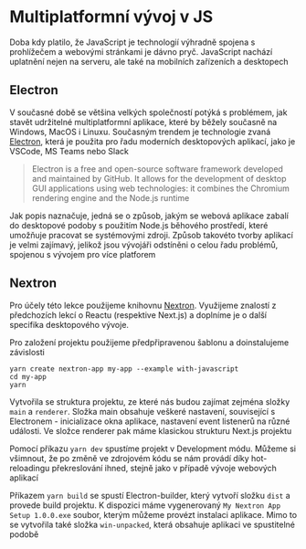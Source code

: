 # Multiplatformní vývoj v JS

Doba kdy platilo, že JavaScript je technologií výhradně spojena s prohlížečem a webovými stránkami je dávno pryč. JavaScript nachází uplatnění nejen na serveru, ale také na mobilních zařízeních a desktopech

## Electron

V současné době se většina velkých společností potýká s problémem, jak stavět udržitelné multiplatformní aplikace, které by běžely současně na Windows, MacOS i Linuxu. Současným trendem je technologie zvaná [Electron](https://www.electronjs.org/), která je použita pro řadu moderních desktopových aplikací, jako je VSCode, MS Teams nebo Slack

> Electron is a free and open-source software framework developed and maintained by GitHub. It allows for the development of desktop GUI applications using web technologies: it combines the Chromium rendering engine and the Node.js runtime

Jak popis naznačuje, jedná se o způsob, jakým se webová aplikace zabalí do desktopové podoby s použitím Node.js běhového prostředí, které umožňuje pracovat se systémovými zdroji. Způsob takovéto tvorby aplikací je velmi zajímavý, jelikož jsou vývojáři odstíněni o celou řadu problémů, spojenou s vývojem pro více platforem

## Nextron

Pro účely této lekce použijeme knihovnu [Nextron](https://github.com/saltyshiomix/nextron). Využijeme znalostí z předchozích lekcí o Reactu (respektive Next.js) a doplníme je o další specifika desktopového vývoje.

Pro založení projektu použijeme předpřipravenou šablonu a doinstalujeme závislosti

```
yarn create nextron-app my-app --example with-javascript
cd my-app
yarn
```

Vytvořila se struktura projektu, ze které nás budou zajímat zejména složky `main` a `renderer`. Složka main obsahuje veškeré nastavení, související s Electronem - inicializace okna aplikace, nastavení event listenerů na různé události. Ve složce renderer pak máme klasickou strukturu Next.js projektu

Pomocí příkazu `yarn dev` spustíme projekt v Development módu. Můžeme si všimnout, že po změně ve zdrojovém kódu se nám provádí díky hot-reloadingu překreslování ihned, stejně jako v případě vývoje webových aplikací

Příkazem `yarn build` se spustí Electron-builder, který vytvoří složku `dist` a provede build projektu. K dispozici máme vygenerovaný `My Nextron App Setup 1.0.0.exe` soubor, kterým můžeme provézt instalaci aplikace. Mimo to se vytvořila také složka `win-unpacked`, která obsahuje aplikaci ve spustitelné podobě